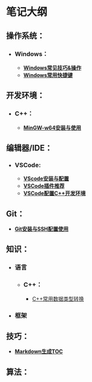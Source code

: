 # 笔记大纲



## 操作系统：

- ### Windows：

  - [**Windows常见技巧&操作**](./Study_Notes/[1.OS-Windows]%201_Windows常见技巧&操作/Windows常见技巧&操作.md)
  - [**Windows常用快捷键**](./Study_Notes/[1.OS-Windows]%202_Windows常用快捷键/Windows常用快捷键.md)



## 开发环境：

- ### C++：

  - [**MinGW-w64安装与使用**](./Study_Notes/[2.环境-C++]%201_MinGW-w64安装与使用/MinGW-w64安装和使用.md)



## 编辑器/IDE：

- ### VSCode:

  - [**VScode安装与配置**](./Study_Notes/[3.VSCode]%201_VScode安装与配置/VSCode安装与配置.md)
  - [**VSCode插件推荐**](./Study_Notes/[3.VSCode]%202_VSCode插件推荐/VSCode插件推荐.md)
  - [**VSCode配置C++开发环境**](./Study_Notes/[3.VSCode]%203_VSCode配置C++开发环境/VSCode配置C++开发环境.md)



## Git：

- [**Git安装与SSH配置使用**](./Study_Notes/[4.Git]%201_Git安装与SSH配置使用/Git安装与SSH配置使用.md)


## 知识：

- ###  语言

  - ### C++：

    - [C++常用数据类型转换]()

- ### 框架



## 技巧：

- [**Markdown生成TOC**](./Study_Notes/[6.技巧-MarkDown]%201_生成github支持的TOC/Markdown生成TOC.md)



## 算法：

